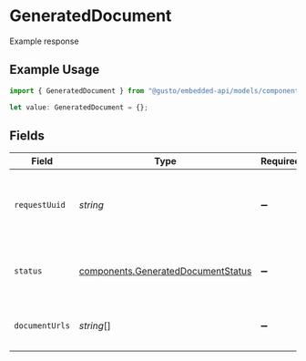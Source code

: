 # GeneratedDocument

Example response

## Example Usage

```typescript
import { GeneratedDocument } from "@gusto/embedded-api/models/components";

let value: GeneratedDocument = {};
```

## Fields

| Field                                                                                    | Type                                                                                     | Required                                                                                 | Description                                                                              |
| ---------------------------------------------------------------------------------------- | ---------------------------------------------------------------------------------------- | ---------------------------------------------------------------------------------------- | ---------------------------------------------------------------------------------------- |
| `requestUuid`                                                                            | *string*                                                                                 | :heavy_minus_sign:                                                                       | A unique identifier of the Generated Document request                                    |
| `status`                                                                                 | [components.GeneratedDocumentStatus](../../models/components/generateddocumentstatus.md) | :heavy_minus_sign:                                                                       | Current status of the Generated Document                                                 |
| `documentUrls`                                                                           | *string*[]                                                                               | :heavy_minus_sign:                                                                       | The array of urls to access the documents.                                               |